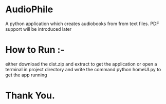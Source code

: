 # AudioPhile
A python application which creates audiobooks from from text files. PDF support will be introduced later

# How to Run :- 
either download the dist.zip and extract to get the application or open a terminal in project directory and write the command 
python homeUI.py to get the app running

# Thank You.
